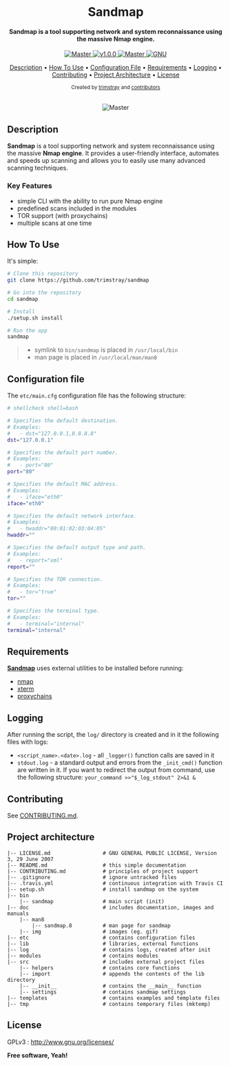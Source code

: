 <h1 align="center">Sandmap</h1>

<h4 align="center">Sandmap is a tool supporting network and system reconnaissance using the massive Nmap engine.</h4>

<p align="center">
  <a href="https://img.shields.io/badge/Branch-master-green.svg">
    <img src="https://img.shields.io/badge/Branch-master-green.svg"
        alt="Master">
  </a>
  <a href="https://img.shields.io/badge/Version-v1.0.0-lightgrey.svg">
    <img src="https://img.shields.io/badge/Version-v1.0.0-lightgrey.svg"
        alt="v1.0.0">
  </a>
  <a href="https://travis-ci.org/profile/sandmap">
    <img src="https://travis-ci.org/profile/sandmap.svg?branch=master"
        alt="Master">
  <a href="http://www.gnu.org/licenses/">
    <img src="https://img.shields.io/badge/license-GNU-blue.svg"
        alt="GNU">
  </a>
</p>

<p align="center">
   <a href="#description">Description</a>
 • <a href="#how-to-use">How To Use</a>
 • <a href="#configuration-file">Configuration File</a>
 • <a href="#requirements">Requirements</a>
 • <a href="#logging">Logging</a>
 • <a href="#contributing">Contributing</a>
 • <a href="#project-architecture">Project Architecture</a>
 • <a href="#license">License</a>
</p>

<div align="center">
  <sub>Created by
  <a href="https://twitter.com/trimstray">trimstray</a> and
  <a href="https://github.com/trimstray/sandmap/graphs/contributors">
    contributors
  </a>
</div>

<br>

<p align="center">
    <img src="https://i.imgur.com/4tyDmK9.gif"
        alt="Master">
</p>

## Description

**Sandmap** is a tool supporting network and system reconnaissance using the massive **Nmap engine**. It provides a user-friendly interface, automates and speeds up scanning and allows you to easily use many advanced scanning techniques.

### Key Features

- simple CLI with the ability to run pure Nmap engine
- predefined scans included in the modules
- TOR support (with proxychains)
- multiple scans at one time

## How To Use

It's simple:

```bash
# Clone this repository
git clone https://github.com/trimstray/sandmap

# Go into the repository
cd sandmap

# Install
./setup.sh install

# Run the app
sandmap
```

> * symlink to `bin/sandmap` is placed in `/usr/local/bin`
> * man page is placed in `/usr/local/man/man8`

## Configuration file

The `etc/main.cfg` configuration file has the following structure:

```bash
# shellcheck shell=bash

# Specifies the default destination.
# Examples:
#   - dst="127.0.0.1,8.8.8.8"
dst="127.0.0.1"

# Specifies the default port number.
# Examples:
#   - port="80"
port="80"

# Specifies the default MAC address.
# Examples:
#   - iface="eth0"
iface="eth0"

# Specifies the default network interface.
# Examples:
#   - hwaddr="00:01:02:03:04:05"
hwaddr=""

# Specifies the default output type and path.
# Examples:
#   - report="xml"
report=""

# Specifies the TOR connection.
# Examples:
#   - tor="true"
tor=""

# Specifies the terminal type.
# Examples:
#   - terminal="internal"
terminal="internal"
```

## Requirements

**<u>Sandmap</u>** uses external utilities to be installed before running:

- [nmap](https://nmap.org/)
- [xterm](https://invisible-island.net/xterm/)
- [proxychains](http://proxychains.sourceforge.net/)

## Logging

After running the script, the `log/` directory is created and in it the following files with logs:

* `<script_name>.<date>.log` - all `_logger()` function calls are saved in it
* `stdout.log` - a standard output and errors from the `_init_cmd()` function are written in it. If you want to redirect the output from command, use the following structure: `your_command >>"$_log_stdout" 2>&1 &`

## Contributing

See [CONTRIBUTING.md](CONTRIBUTING.md).

## Project architecture

    |-- LICENSE.md                 # GNU GENERAL PUBLIC LICENSE, Version 3, 29 June 2007
    |-- README.md                  # this simple documentation
    |-- CONTRIBUTING.md            # principles of project support
    |-- .gitignore                 # ignore untracked files
    |-- .travis.yml                # continuous integration with Travis CI
    |-- setup.sh                   # install sandmap on the system
    |-- bin
        |-- sandmap                # main script (init)
    |-- doc                        # includes documentation, images and manuals
        |-- man8
            |-- sandmap.8          # man page for sandmap
        |-- img                    # images (eg. gif)
    |-- etc                        # contains configuration files
    |-- lib                        # libraries, external functions
    |-- log                        # contains logs, created after init
    |-- modules                    # contains modules
    |-- src                        # includes external project files
        |-- helpers                # contains core functions
        |-- import                 # appends the contents of the lib directory
        |-- __init__               # contains the __main__ function
        |-- settings               # contains sandmap settings
    |-- templates                  # contains examples and template files
    |-- tmp                        # contains temporary files (mktemp)

## License

GPLv3 : <http://www.gnu.org/licenses/>

**Free software, Yeah!**
